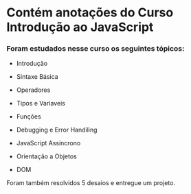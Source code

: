 # Contém anotações do Curso Introdução ao JavaScript

### Foram estudados nesse curso os seguintes tópicos:

- Introdução

- Sintaxe Básica

- Operadores

- Tipos e Variaveis

- Funções

- Debugging e Error Handiling

- JavaScript Assincrono

- Orientação a Objetos

- DOM

Foram também resolvidos 5 desaios e entregue um projeto.
